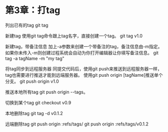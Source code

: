 # 第3章：打tag

列出已有的tag
git tag

新建tag
使用git tag命令跟上tag名字，直接创建一个tag。
git tag v1.0

新建tag，带备注信息
加上-a参数来创建一个带备注的tag，备注信息由-m指定。如果你未传入-m则创建过程系统会自动为你打开编辑器让你填写备注信息。
git tag -a tagName -m "my tag"

将tag同步到远程服务器
同提交代码后，使用git push来推送到远程服务器一样，tag也需要进行推送才能到远端服务器。
使用git push origin [tagName]推送单个分支。
git push origin v1.0

推送本地所有tag
git push origin --tags。


切换到某个tag
git checkout v0.9

本地删除tag
git tag -d v0.1.2 

远端删除tag
git push origin :refs/tags/<tagName>
git push origin :refs/tags/v0.1.2
